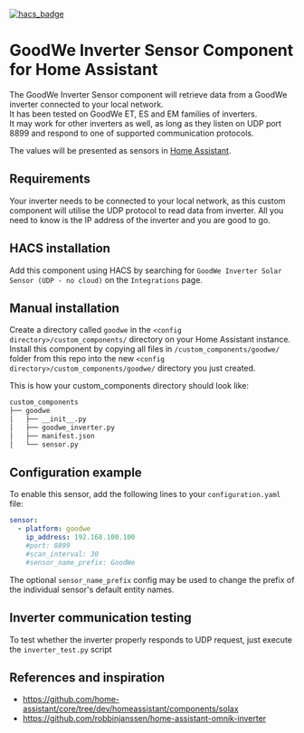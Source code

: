 [![hacs_badge](https://img.shields.io/badge/HACS-Default-orange.svg?style=for-the-badge)](https://github.com/custom-components/hacs)

# GoodWe Inverter Sensor Component for Home Assistant

The GoodWe Inverter Sensor component will retrieve data from a GoodWe inverter connected to your local network.  
It has been tested on GoodWe ET, ES and EM families of inverters.  
It may work for other inverters as well, as long as they listen on UDP port 8899 and respond to one of supported communication protocols.

The values will be presented as sensors in [Home Assistant](https://home-assistant.io/).

## Requirements

Your inverter needs to be connected to your local network, as this custom component will utilise the UDP protocol to read data from inverter. All you need to know is the IP address of the inverter and you are good to go.

## HACS installation

Add this component using HACS by searching for `GoodWe Inverter Solar Sensor (UDP - no cloud)` on the `Integrations` page.

## Manual installation

Create a directory called `goodwe` in the `<config directory>/custom_components/` directory on your Home Assistant instance.
Install this component by copying all files in `/custom_components/goodwe/` folder from this repo into the new `<config directory>/custom_components/goodwe/` directory you just created.

This is how your custom_components directory should look like:

```bash
custom_components
├── goodwe
│   ├── __init__.py
│   ├── goodwe_inverter.py
│   ├── manifest.json
│   └── sensor.py
```

## Configuration example

To enable this sensor, add the following lines to your `configuration.yaml` file:

```YAML
sensor:
  - platform: goodwe
    ip_address: 192.168.100.100
    #port: 8899
    #scan_interval: 30
    #sensor_name_prefix: GoodWe
```

The optional `sensor_name_prefix` config may be used to change the prefix of the individual sensor's default entity names.

## Inverter communication testing

To test whether the inverter properly responds to UDP request, just execute the `inverter_test.py` script

## References and inspiration

- https://github.com/home-assistant/core/tree/dev/homeassistant/components/solax
- https://github.com/robbinjanssen/home-assistant-omnik-inverter
